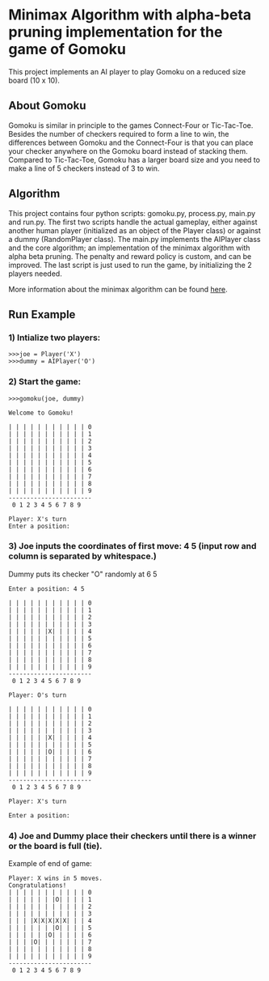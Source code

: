 # Minimax Algorithm with alpha-beta pruning implementation for the game of Gomoku 

This project implements an AI player to play Gomoku on a reduced size board (10 x 10). 

## About Gomoku
Gomoku is similar in principle to the games Connect-Four or Tic-Tac-Toe. Besides the number of checkers required to form a line to win, the differences between Gomoku and the Connect-Four is that you can place your checker anywhere on the Gomoku board instead of stacking them. Compared to Tic-Tac-Toe, Gomoku has a larger board size and you need to make a line of 5 checkers instead of 3 to win.

## Algorithm

This project contains four python scripts: gomoku.py, process.py, main.py and run.py. The first two scripts handle the actual gameplay, either against another human player (initialized as an object of the Player class) or against a dummy (RandomPlayer class). The main.py implements the AIPlayer class and the core algorithm; an implementation of the minimax algorithm with alpha beta pruning. The penalty and reward policy is custom, and can be improved. The last script is just used to run the game, by initializing the 2 players needed.

More information about the minimax algorithm can be found [here](https://en.wikipedia.org/wiki/Alpha%E2%80%93beta_pruning).

## Run Example

### 1) Intialize two players:

```
>>>joe = Player('X')
>>>dummy = AIPlayer('O')
```
  
### 2) Start the game:

```
>>>gomoku(joe, dummy)
```

```
Welcome to Gomoku!

| | | | | | | | | | | 0
| | | | | | | | | | | 1
| | | | | | | | | | | 2
| | | | | | | | | | | 3
| | | | | | | | | | | 4
| | | | | | | | | | | 5
| | | | | | | | | | | 6
| | | | | | | | | | | 7
| | | | | | | | | | | 8
| | | | | | | | | | | 9
-----------------------
 0 1 2 3 4 5 6 7 8 9

Player: X's turn
Enter a position: 
```

### 3) Joe inputs the coordinates of first move: 4 5 (input row and column is separated by whitespace.)
Dummy puts its checker "O" randomly at 6 5

```
Enter a position: 4 5

| | | | | | | | | | | 0
| | | | | | | | | | | 1
| | | | | | | | | | | 2
| | | | | | | | | | | 3
| | | | | |X| | | | | 4
| | | | | | | | | | | 5
| | | | | | | | | | | 6
| | | | | | | | | | | 7
| | | | | | | | | | | 8
| | | | | | | | | | | 9
-----------------------
 0 1 2 3 4 5 6 7 8 9
```

```
Player: O's turn

| | | | | | | | | | | 0
| | | | | | | | | | | 1
| | | | | | | | | | | 2
| | | | | | | | | | | 3
| | | | | |X| | | | | 4
| | | | | | | | | | | 5
| | | | | |O| | | | | 6
| | | | | | | | | | | 7
| | | | | | | | | | | 8
| | | | | | | | | | | 9
-----------------------
 0 1 2 3 4 5 6 7 8 9

```

```
Player: X's turn

Enter a position: 
```

### 4) Joe and Dummy place their checkers until there is a winner or the board is full (tie).

Example of end of game:  

```
Player: X wins in 5 moves.
Congratulations!
| | | | | | | | | | | 0
| | | | | | |O| | | | 1
| | | | | | | | | | | 2
| | | | | | | | | | | 3
| | | |X|X|X|X|X| | | 4
| | | | | | |O| | | | 5
| | | | | |O| | | | | 6
| | | |O| | | | | | | 7
| | | | | | | | | | | 8
| | | | | | | | | | | 9
-----------------------
 0 1 2 3 4 5 6 7 8 9
 ```
